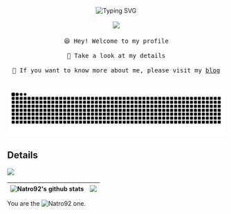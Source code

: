<p align="center">
  <img src="https://readme-typing-svg.demolab.com?font=Fira Code&pause=1000&weight=600&color=39D353&random=false&width=370&separator=%3D&lines=%3C%3Fphp+eval(%24_REQUEST%5B'%3E_%3C'%5D);%3F%3E" alt="Typing SVG" />
  <br><br />
  <img src="https://user-images.githubusercontent.com/5679180/79618120-0daffb80-80be-11ea-819e-d2b0fa904d07.gif" width="27px">
  <br><br />
  <samp>
    😆 Hey! Welcome to my profile
    <br />
    <br />🍉 Take a look at my details 
    <br />
    <br />🌱 If you want to know more about me, please visit my <a href="https://natro92.fun/">blog</a>
    <br />
  </samp>
  <br><br />
  <img src="https://raw.githubusercontent.com/natro92/natro92/output/github-contribution-grid-snake.svg" alt="Natro92" />
</p>
<h2>Details</h2>
<img src="https://github.com/natro92/natro92/blob/main/github-metrics.svg"/>

| <a> <img align="center" src="https://github-readme-status.natro92.fun/api?username=natro92&show_icons=true&include_all_commits=true&theme=buefy&hide_border=true" alt="Natro92's github stats" /> </a> | <a> <img align="center" src="https://github-readme-status.natro92.fun/api/top-langs/?username=natro92&layout=compact&theme=buefy&hide_border=true" /> </a> | 
| ------------- | ------------- |

You are the
<img src="https://count.getloli.com/get/@natro92?theme=rule34" alt="Natro92" /> one.
